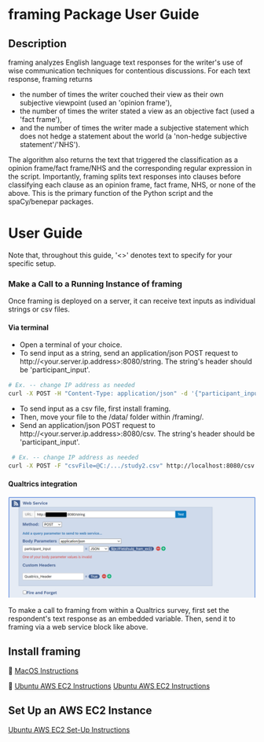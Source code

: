 # framing Package User Guide
## Description
framing analyzes English language text responses for the writer's use of wise communication techniques for contentious discussions.
For each text response, framing returns 

 - the number of times the writer couched their view as their own subjective viewpoint (used an 'opinion frame'),
 - the number of times the writer stated a view as an objective fact (used a 'fact frame'),
 - and the number of times the writer made a subjective statement which does not hedge a statement about the world (a 'non-hedge subjective statement'/'NHS').

The algorithm also returns the text that triggered the classification as a opinion frame/fact frame/NHS and the corresponding regular expression in the script.
Importantly, framing splits text responses into clauses before classifying each clause as an opinion frame, fact frame, NHS, or none of the above. This is the primary function of the Python script and the spaCy/benepar packages.

# User Guide
Note that, throughout this guide, '<>' denotes text to specify for your specific setup.
### Make a Call to a Running Instance of framing 
Once framing is deployed on a server, it can receive text inputs as individual strings or csv files.
#### Via terminal
 - Open a terminal of your choice.
 - To send input as a string, send an application/json POST request to  http://<your.server.ip.address>:8080/string. The string's header should be 'participant_input'.

 ```bash
 # Ex. -- change IP address as needed
 curl -X POST -H "Content-Type: application/json" -d '{"participant_input":"I think this is test 1. This is test 2. I support adding an NHS test."}' http://localhost:8080/string
```

 - To send input as a csv file, first install framing.
 - Then, move your file to the /data/ folder within /framing/.
 - Send an application/json POST request to  http://<your.server.ip.address>:8080/csv. The string's header should be 'participant_input'.
 
```bash
 # Ex. -- change IP address as needed
curl -X POST -F "csvFile=@C:/.../study2.csv" http://localhost:8080/csv
```

#### Qualtrics integration
![Qualtrics Integration](./readme_files/qualtrics_integration.png)

 To make a call to framing from within a Qualtrics survey, first set the respondent's text response as an embedded variable. Then, send it to framing via a web service block like above.

## Install framing
🍏 [MacOS Instructions](https://github.com/iandavis1937/framing/tree/main/readme_files/install_mac.md)

🐧 [Ubuntu AWS EC2 Instructions](https://github.com/iandavis1937/framing/tree/main/readme_files/install_local_ubuntu.md)
    [Ubuntu AWS EC2 Instructions](https://github.com/iandavis1937/framing/tree/main/readme_files/install_ec2_ubuntu.md)

## Set Up an AWS EC2 Instance
[Ubuntu AWS EC2 Set-Up Instructions](https://github.com/iandavis1937/framing/tree/main/readme_files/aws.md)
